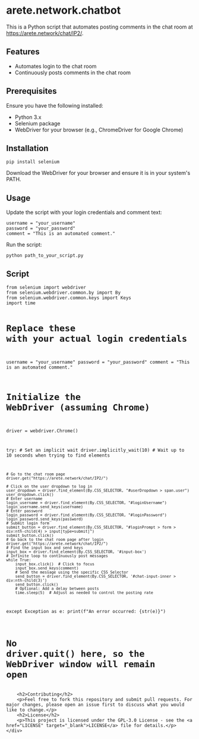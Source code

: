 <!DOCTYPE html>
<html lang="en">
<head>
    <meta charset="UTF-8">
    <meta name="viewport" content="width=device-width, initial-scale=1.0">
</head>
<body>
    <div class="container">
        <h1>arete.network.chatbot</h1>
        <p>This is a Python script that automates posting comments in the chat room at <a href="https://arete.network/chat/IP2/" target="_blank">https://arete.network/chat/IP2/</a>.</p>
        <h2>Features</h2>
        <ul>
            <li>Automates login to the chat room</li>
            <li>Continuously posts comments in the chat room</li>
        </ul>
        <h2>Prerequisites</h2>
        <p>Ensure you have the following installed:</p>
        <ul>
            <li>Python 3.x</li>
            <li>Selenium package</li>
            <li>WebDriver for your browser (e.g., ChromeDriver for Google Chrome)</li>
        </ul>
        <h2>Installation</h2>
        <pre><code>pip install selenium</code></pre>
        <p>Download the WebDriver for your browser and ensure it is in your system's PATH.</p>
        <h2>Usage</h2>
        <p>Update the script with your login credentials and comment text:</p>
        <pre><code>username = "your_username"
password = "your_password"
comment = "This is an automated comment."</code></pre>
        <p>Run the script:</p>
        <pre><code>python path_to_your_script.py</code></pre>
        <h2>Script</h2>
        <pre><code>from selenium import webdriver
from selenium.webdriver.common.by import By
from selenium.webdriver.common.keys import Keys
import time

# Replace these with your actual login credentials
username = "your_username"
password = "your_password"
comment = "This is an automated comment."

# Initialize the WebDriver (assuming Chrome)
driver = webdriver.Chrome()

try:
    # Set an implicit wait
    driver.implicitly_wait(10)  # Wait up to 10 seconds when trying to find elements
    
    # Go to the chat room page
    driver.get("https://arete.network/chat/IP2/")
    
    # Click on the user dropdown to log in
    user_dropdown = driver.find_element(By.CSS_SELECTOR, "#userDropdown > span.user")
    user_dropdown.click()
    # Enter username
    login_username = driver.find_element(By.CSS_SELECTOR, "#loginUsername")
    login_username.send_keys(username)
    # Enter password
    login_password = driver.find_element(By.CSS_SELECTOR, "#loginPassword")
    login_password.send_keys(password)
    # Submit login form
    submit_button = driver.find_element(By.CSS_SELECTOR, "#loginPrompt > form > div:nth-child(4) > input[type=submit]")
    submit_button.click()
    # Go back to the chat room page after login
    driver.get("https://arete.network/chat/IP2/")  
    # Find the input box and send keys
    input_box = driver.find_element(By.CSS_SELECTOR, '#input-box')
    # Infinite loop to continuously post messages
    while True:
        input_box.click()  # Click to focus
        input_box.send_keys(comment)
        # Send the message using the specific CSS Selector
        send_button = driver.find_element(By.CSS_SELECTOR, '#chat-input-inner > div:nth-child(3)')
        send_button.click()
        # Optional: Add a delay between posts
        time.sleep(5)  # Adjust as needed to control the posting rate
except Exception as e:
    print(f"An error occurred: {str(e)}")
# No driver.quit() here, so the WebDriver window will remain open</code></pre>
        <h2>Contributing</h2>
        <p>Feel free to fork this repository and submit pull requests. For major changes, please open an issue first to discuss what you would like to change.</p>
        <h2>License</h2>
        <p>This project is licensed under the GPL-3.0 License - see the <a href="LICENSE" target="_blank">LICENSE</a> file for details.</p>
    </div>
</body>
</html>
